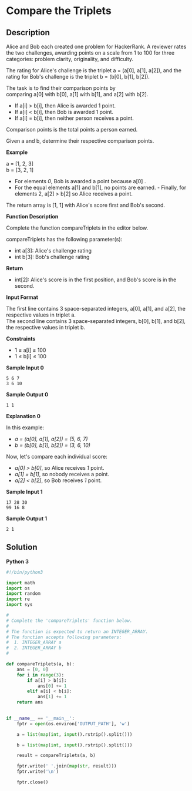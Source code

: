 # Compare the Triplets


## Description
Alice and Bob each created one problem for HackerRank. A reviewer rates the two challenges, awarding points on a scale from 1 to 100 for three categories: problem clarity, originality, and difficulty. 

The rating for Alice's challenge is the triplet a = (a[0], a[1], a[2]), and the rating for Bob's challenge is the triplet b = (b[0], b[1], b[2]).

The task is to find their comparison points by comparing a[0] with b[0], a[1] with b[1], and a[2] with b[2]. 

-   If a[i] > b[i], then Alice is awarded 1 point. 
-   If a[i] < b[i], then Bob is awarded 1 point. 
-   If a[i] = b[i], then neither person receives a point.

Comparison points is the total points a person earned. 

Given a and b, determine their respective comparison points. 

**Example**

a = [1, 2, 3]\
b = [3, 2, 1]

-   For elements *0*, Bob is awarded a point because a[0] . 
-   For the equal elements a[1] and b[1], no points are earned. -   Finally, for elements 2, a[2] > b[2] so Alice receives a point. 

The return array is [1, 1] with Alice's score first and Bob's second. 

**Function Description**

Complete the function compareTriplets in the editor below. 

compareTriplets has the following parameter(s): 

-   int a[3]: Alice's challenge rating 
-   int b[3]: Bob's challenge rating 

**Return**

-   int[2]: Alice's score is in the first position, and Bob's score is in the second. 

**Input Format**

The first line contains 3 space-separated integers, a[0], a[1], and a[2], the respective values in triplet a.\
The second line contains 3 space-separated integers, b[0], b[1], and b[2], the respective values in triplet b.

**Constraints**

-   1 ≤ a[i] ≤ 100
-   1 ≤ b[i] ≤ 100

**Sample Input 0**

```
5 6 7
3 6 10
```

**Sample Output 0**

```
1 1
```

**Explanation 0**

In this example:
- _a = (a[0], a[1], a[2]) = (5, 6, 7)_
- _b = (b[0], b[1], b[2]) = (3, 6, 10)_

Now, let's compare each individual score:
- _a[0] > b[0]_, so Alice receives _1_ point.
- _a[1] = b[1]_, so nobody receives a point.
- _a[2] < b[2]_, so Bob receives _1_ point.

**Sample Input 1**

```
17 28 30
99 16 8
```

**Sample Output 1**

```
2 1
```


## Solution
**Python 3**

```python
#!/bin/python3

import math
import os
import random
import re
import sys

#
# Complete the 'compareTriplets' function below.
#
# The function is expected to return an INTEGER_ARRAY.
# The function accepts following parameters:
#  1. INTEGER_ARRAY a
#  2. INTEGER_ARRAY b
#

def compareTriplets(a, b):
    ans = [0, 0]
    for i in range(3):
        if a[i] > b[i]:
            ans[0] += 1
        elif a[i] < b[i]:
            ans[1] += 1
    return ans
        

if __name__ == '__main__':
    fptr = open(os.environ['OUTPUT_PATH'], 'w')

    a = list(map(int, input().rstrip().split()))

    b = list(map(int, input().rstrip().split()))

    result = compareTriplets(a, b)

    fptr.write(' '.join(map(str, result)))
    fptr.write('\n')

    fptr.close()
```
